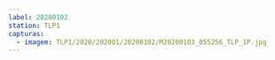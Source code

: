 ```yaml
---
label: 20200102
station: TLP1
capturas:
  - imagem: TLP1/2020/202001/20200102/M20200103_055256_TLP_1P.jpg
---
```

